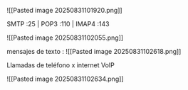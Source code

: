 ![[Pasted image 20250831101920.png]]

SMTP :25 | POP3 :110 | IMAP4 :143

![[Pasted image 20250831102055.png]]

mensajes de texto :
![[Pasted image 20250831102618.png]]


Llamadas de teléfono x internet VoIP

![[Pasted image 20250831102634.png]]


